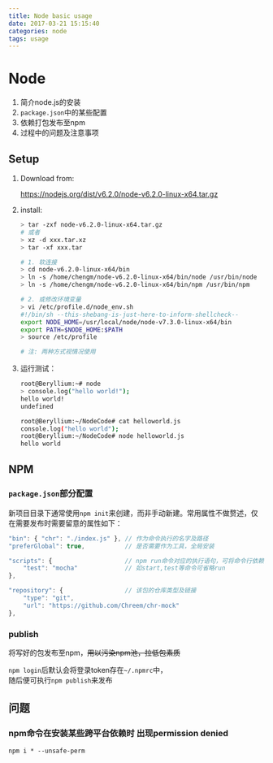 ```yaml
---
title: Node basic usage
date: 2017-03-21 15:15:40
categories: node
tags: usage
---
```

# Node

1. 简介node.js的安装
2. `package.json`中的某些配置
3. 依赖打包发布至npm
4. 过程中的问题及注意事项

<!-- more -->

## Setup

1. Download from:  

    <https://nodejs.org/dist/v6.2.0/node-v6.2.0-linux-x64.tar.gz>

2. install:

    ```bash
    > tar -zxf node-v6.2.0-linux-x64.tar.gz
    # 或者
    > xz -d xxx.tar.xz
    > tar -xf xxx.tar

    # 1. 软连接
    > cd node-v6.2.0-linux-x64/bin
    > ln -s /home/chengm/node-v6.2.0-linux-x64/bin/node /usr/bin/node
    > ln -s /home/chengm/node-v6.2.0-linux-x64/bin/npm /usr/bin/npm

    # 2. 或修改环境变量
    > vi /etc/profile.d/node_env.sh
    #!/bin/sh --this-shebang-is-just-here-to-inform-shellcheck--
    export NODE_HOME=/usr/local/node/node-v7.3.0-linux-x64/bin
    export PATH=$NODE_HOME:$PATH
    > source /etc/profile

    # 注: 两种方式视情况使用
    ```

3. 运行测试：

    ```bash
    root@Beryllium:~# node
    > console.log("hello world!");
    hello world!
    undefined

    root@Beryllium:~/NodeCode# cat helloworld.js
    console.log("hello world");
    root@Beryllium:~/NodeCode# node helloworld.js
    hello world
    ```

## NPM

### `package.json`部分配置

新项目目录下通常使用`npm init`来创建，而非手动新建。常用属性不做赘述，仅在需要发布时需要留意的属性如下：

```js
"bin": { "chr": "./index.js" }, // 作为命令执行的名字及路径
"preferGlobal": true,           // 是否需要作为工具，全局安装

"scripts": {                    // npm run命令对应的执行语句，可将命令行依赖写入如下脚本中执行，即可只安装于本目录下，而非全局安装
    "test": "mocha"             // 如start,test等命令可省略run
},

"repository": {                 // 该包的仓库类型及链接
    "type": "git",
    "url": "https://github.com/Chreem/chr-mock"
},
```

### publish

将写好的包发布至npm，~~用以污染npm池，拉低包素质~~

`npm login`后默认会将登录token存在`~/.npmrc`中，  
随后便可执行`npm publish`来发布

## 问题

### npm命令在安装某些跨平台依赖时 出现permission denied

`npm i * --unsafe-perm`
